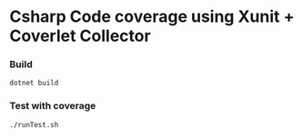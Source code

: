 # Csharp Code coverage using Xunit + Coverlet Collector

### Build
```
dotnet build
```

### Test with coverage
```
./runTest.sh
```
